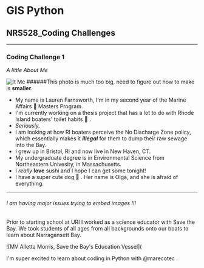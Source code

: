 # GIS Python
## NRS528_Coding Challenges
---------------------------


### **Coding Challenge 1**

*A little About Me*

![It Me](https://scontent-bos3-1.xx.fbcdn.net/v/t1.0-9/90198183_10217122612485913_5189572639743541248_n.jpg?_nc_cat=105&ccb=2&_nc_sid=09cbfe&_nc_ohc=_DPrDkUrnAwAX870ScY&_nc_ht=scontent-bos3-1.xx&oh=daf3fff9884ec028fcf9f64efba241f8&oe=60419D57)
      ######This photo is much too big, need to figure out how to make is **smaller**.

* My name is Lauren Farnsworth, I'm in my second year of the Marine Affairs :ocean: Masters Program. 
* I'm currently working on a thesis project that has a lot to do with Rhode Island boaters' toilet habits :poop: .
* _Seriously._
* I am looking at how RI boaters perceive the No Discharge Zone policy, which essentially makes it _**illegal**_ for them to dump their raw sewage into the Bay.
* I grew up in Bristol, RI and now live in New Haven, CT.
* My undergraduate degree is in Environmental Science from Northeastern Univesity, in Massachusetts.
* I _really_ **love** sushi and I hope I can get some tonight!
* I have a super cute dog :dog: . Her name is Olga, and she is afraid of everything.
----------------------------------------------------------------------------


###### I am having major issues trying to embed images !!! 

Prior to starting school at URI I worked as a science educator with Save the Bay. We took students of all ages from all backgrounds onto our boats to learn about Narragansett Bay.

![MV Alletta Morris, Save the Bay's Education Vessel](


I'm super excited to learn about coding in Python with @marecotec . 
